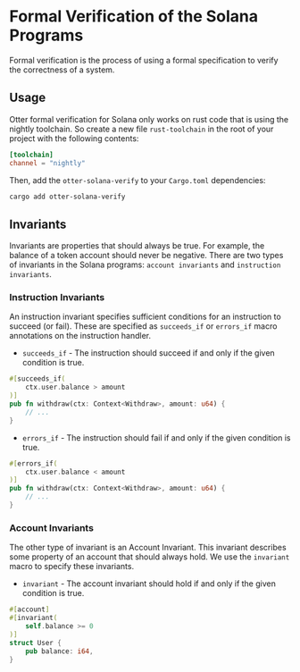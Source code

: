 # Formal Verification of the Solana Programs

Formal verification is the process of using a formal specification to verify the correctness of a system.

## Usage

Otter formal verification for Solana only works on rust code that is using the nightly toolchain. So create a new file `rust-toolchain` in the root of your project with the following contents:

```toml
[toolchain]
channel = "nightly"
```

Then, add the `otter-solana-verify` to your `Cargo.toml` dependencies:

```bash
cargo add otter-solana-verify
```


## Invariants

Invariants are properties that should always be true.  For example, the balance of a token account should never be negative. There are two types of invariants in the Solana programs: `account invariants` and `instruction invariants`.

### Instruction Invariants

An instruction invariant specifies sufficient conditions for an instruction to succeed (or fail). These are specified as `succeeds_if` or `errors_if` macro annotations on the instruction handler.

- `succeeds_if` - The instruction should succeed if and only if the given condition is true.

```rust
#[succeeds_if(
    ctx.user.balance > amount
)]
pub fn withdraw(ctx: Context<Withdraw>, amount: u64) {
    // ...
}
```

- `errors_if` - The instruction should fail if and only if the given condition is true.

```rust
#[errors_if(
    ctx.user.balance < amount
)]
pub fn withdraw(ctx: Context<Withdraw>, amount: u64) {
    // ...
}
```

### Account Invariants

The other type of invariant is an Account Invariant. This invariant describes some property of an account that should always hold. We use the `invariant` macro to specify these invariants.

- `invariant` - The account invariant should hold if and only if the given condition is true.

```rust
#[account]
#[invariant(
    self.balance >= 0
)]
struct User {
    pub balance: i64,
}
```
